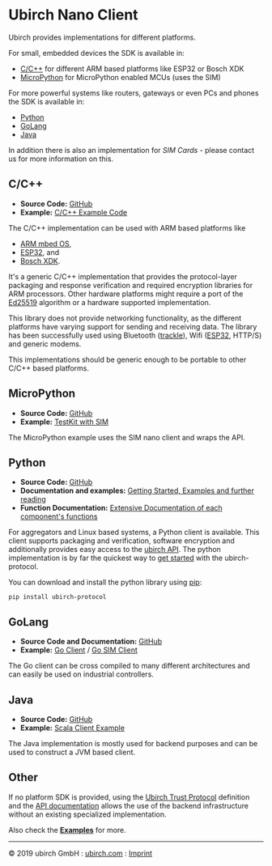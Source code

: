 # Ubirch Nano Client

Ubirch provides implementations for different platforms.

For small, embedded devices the SDK is available in:
* [C/C++](#cc) for different ARM based platforms like ESP32 or Bosch XDK
* [MicroPython](#micropython) for MicroPython enabled MCUs (uses the SIM)

For more powerful systems like routers, gateways or even PCs and phones the SDK is available in:
* [Python](#python)
* [GoLang](#golang)
* [Java](#java)

In addition there is also an implementation for *SIM Cards* - please contact us for more information on this.

## C/C++

* **Source Code:** [GitHub](https://github.com/ubirch/ubirch-protocol)
* **Example:** [C/C++ Example Code](https://github.com/ubirch/ubirch-protocol#api)

The C/C++ implementation can be used with ARM based platforms like

* [ARM mbed OS](https://mbed.com),
* [ESP32](https://www.espressif.com/en/products/hardware/esp32/overview), and
* [Bosch XDK](https://developer.bosch.com/products-and-services/sdks/xdk).

It's a generic C/C++ implementation that provides the protocol-layer packaging and response verification and required encryption
libraries for ARM processors. Other hardware platforms might require a port of the [Ed25519](https://ed25519.cr.yp.to/)
algorithm or a hardware supported implementation.

This library does not provide networking functionality, as the different platforms have varying support for sending
and receiving data. The library has been successfully used using Bluetooth ([trackle](https://trackle.de)), Wifi
([ESP32](https://github.com/ubirch/example-esp32), HTTP/S) and generic modems.   

This implementations should be generic enough to be portable to other C/C++ based platforms.

## MicroPython

* **Source Code:** [GitHub](https://github.com/ubirch/ubirch-protocol-sim/tree/master/micropython)
* **Example:** [TestKit with SIM](https://github.com/ubirch/ubirch-testkit)

The MicroPython example uses the SIM nano client and wraps the API.

## Python

* **Source Code:** [GitHub](https://github.com/ubirch/ubirch-protocol-python)
* **Documentation and examples:** [Getting Started, Examples and further reading](https://developer.ubirch.com/ubirch-protocol-python/)
* **Function Documentation:** [Extensive Documentation of each component's functions](http://developer.ubirch.com/function_documentation/ubirch-protocol-python/)

For aggregators and Linux based systems, a Python client is available. This client supports packaging and verification, 
software encryption and additionally provides easy access to the [ubirch API](api). The python implementation is by
far the quickest way to [get started](https://developer.ubirch.com/ubirch-protocol-python/GettingStarted.html) 
with the ubirch-protocol.

You can download and install the python library using [pip](https://pypi.org/project/pip/):
```
pip install ubirch-protocol
```

## GoLang

* **Source Code and Documentation:** [GitHub](https://github.com/ubirch/ubirch-client-go)
* **Example:** [Go Client](https://github.com/ubirch/ubirch-protocol-go) / [Go SIM Client](https://github.com/ubirch/ubirch-protocol-sim/tree/master/go)

The Go client can be cross compiled to many different architectures and can easily be used on industrial controllers.

## Java

* **Source Code:** [GitHub](https://github.com/ubirch/ubirch-protocol-java)
* **Example:** [Scala Client Example](https://github.com/ubirch/ubirch-client-scala)

The Java implementation is mostly used for backend purposes and can be used to construct a JVM based client.

## Other

If no platform SDK is provided, using the [Ubirch Trust Protocol](https://github.com/ubirch/ubirch-protocol/blob/master/README.md#basic-message-format) definition and the [API documentation](api) allows the use of the backend infrastructure without an existing specialized implementation.

Also check the **[Examples](examples)** for more.

___

&copy; 2019 ubirch GmbH : [ubirch.com](https://ubirch.com) : [Imprint](http://ubirch.de/impressum/)
